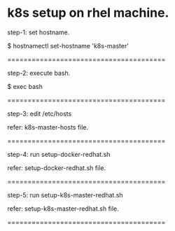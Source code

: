 # k8s setup on rhel machine.


step-1: set hostname.

$ hostnamectl set-hostname 'k8s-master'

=======================================

step-2: execute bash.

$ exec bash

=======================================

step-3: edit /etc/hosts

refer: k8s-master-hosts file.

=======================================

step-4: run setup-docker-redhat.sh

refer: setup-docker-redhat.sh file.

=======================================

step-5: run setup-k8s-master-redhat.sh

refer: setup-k8s-master-redhat.sh file.

=======================================
